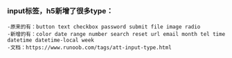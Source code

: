 ### input标签，h5新增了很多type：
    -原来的有：button text checkbox password submit file image radio 
    -新增的有：color date range number search reset url email month tel time datetime datetime-local week
    -文档：https://www.runoob.com/tags/att-input-type.html